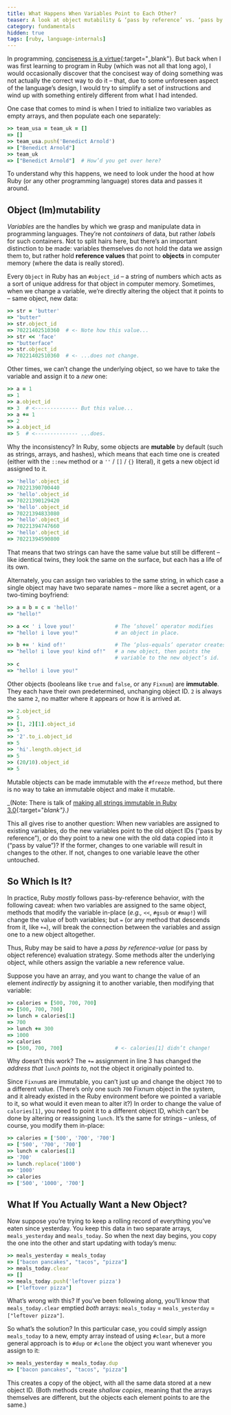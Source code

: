 ```yaml
---
title: What Happens When Variables Point to Each Other?
teaser: A look at object mutability & ‘pass by reference’ vs. ‘pass by value’, and how they affect the behavior of variables in Ruby.
category: fundamentals
hidden: true
tags: [ruby, language-internals]
---
```


In programming, [conciseness is a virtue][sip]{:target="_blank"}. But back when I was first learning to program in Ruby (which was not all that long ago), I would occasionally discover that the concisest way of doing something was not actually the correct way to do it – that, due to some unforeseen aspect of the language’s design, I would try to simplify a set of instructions and wind up with something entirely different from what I had intended. 

One case that comes to mind is when I tried to initialize two variables as empty arrays, and then populate each one separately:

~~~ ruby
>> team_usa = team_uk = []
=> []
>> team_usa.push('Benedict Arnold')
=> ["Benedict Arnold"]
>> team_uk
=> ["Benedict Arnold"]  # How’d you get over here?
~~~

To understand why this happens, we need to look under the hood at how Ruby (or any other programming language) stores data and passes it around.

Object (Im)mutability
---------------------

<dfn>Variables</dfn> are the handles by which we grasp and manipulate data in programming languages. They’re not _containers_ of data, but rather _labels_ for such containers. Not to split hairs here, but there’s an important distinction to be made: variables themselves do not hold the data we assign them to, but rather hold **reference values** that point to **objects** in computer memory (where the data is really stored).

Every `Object` in Ruby has an `#object_id` – a string of numbers which acts as a sort of unique address for that object in computer memory. Sometimes, when we change a variable, we’re directly altering the object that it points to – same object, new data: 

~~~ ruby
>> str = 'butter'
=> "butter"
>> str.object_id
=> 70221402510360  # <- Note how this value...
>> str << 'face'
=> "butterface"
>> str.object_id
=> 70221402510360  # <- ...does not change.
~~~

Other times, we can’t change the underlying object, so we have to take the variable and assign it to a _new_ one:

~~~ ruby
>> a = 1
=> 1
>> a.object_id
=> 3  # <-------------- But this value...
>> a += 1
=> 2
>> a.object_id
=> 5  # <-------------- ...does.
~~~

Why the inconsistency? In Ruby, some objects are **mutable** by default (such as strings, arrays, and hashes), which means that each time one is created (either with the `::new` method or a `''` / `[]` / `{}` literal), it gets a new object id assigned to it. 

~~~ ruby
>> 'hello'.object_id
=> 70221390700440
>> 'hello'.object_id
=> 70221390129420
>> 'hello'.object_id
=> 70221394833080
>> 'hello'.object_id
=> 70221394747660
>> 'hello'.object_id
=> 70221394590800
~~~

That means that two strings can have the same value but still be different – like identical twins, they look the same on the surface, but each has a life of its own.

Alternately, you can assign two variables to the same string, in which case a single object may have two separate names – more like a secret agent, or a two-timing boyfriend:

~~~ ruby
>> a = b = c = 'hello!'
=> "hello!"

>> a << ' i love you!'             # The ‘shovel’ operator modifies
=> "hello! i love you!"            # an object in place.

>> b += ' kind of!'                # The ‘plus-equals’ operator creates
=> "hello! i love you! kind of!"   # a new object, then points the 
                                   # variable to the new object’s id.
>> c
=> "hello! i love you!"
~~~

Other objects (booleans like `true` and `false`, or any `Fixnum`) are **immutable**. They each have their own predetermined, unchanging object ID. `2` is always the same `2`, no matter where it appears or how it is arrived at.

~~~ ruby
>> 2.object_id
=> 5
>> [1, 2][1].object_id
=> 5
>> '2'.to_i.object_id
=> 5
>> 'hi'.length.object_id
=> 5
>> (20/10).object_id
=> 5
~~~

Mutable objects can be made immutable with the `#freeze` method, but there is no way to take an immutable object and make it mutable.

_(Note: There is talk of [making all strings immutable in Ruby 3.0][tweet]{:target="_blank"}.)_

This all gives rise to another question: When new variables are assigned to existing variables, do the new variables point to the old object IDs (“pass by reference”), or do they point to a new one with the old data copied into it (“pass by value”)? If the former, changes to one variable will result in changes to the other. If not, changes to one variable leave the other untouched. 

So Which Is It?
---------------

In practice, Ruby _mostly_ follows pass-by-reference behavior, with the following caveat: when two variables are assigned to the same object, methods that modify the variable in-place (<i class="foreign">e.g.,</i> `<<`, `#gsub` or `#map!`) will change the value of both variables; but `=` (or any method that descends from it, like `+=`), will break the connection between the variables and assign one to a new object altogether.

Thus, Ruby may be said to have a <dfn>pass by reference-value</dfn> (or pass by object reference) evaluation strategy. Some methods alter the underlying object, while others assign the variable a new reference value.

Suppose you have an array, and you want to change the value of an element _indirectly_ by assigning it to another variable, then modifying that variable:

~~~ ruby
>> calories = [500, 700, 700]
=> [500, 700, 700]
>> lunch = calories[1]
=> 700
>> lunch += 300
=> 1000 
>> calories
=> [500, 700, 700]                 # <- calories[1] didn’t change!
~~~

Why doesn’t this work? The `+=` assignment in line 3 has changed the _address that `lunch` points to_, not the object it originally pointed to.

Since `Fixnum`s are immutable, you can’t just up and change the object `700` to a different value. (There’s only one such `700` Fixnum object in the system, and it already existed in the Ruby environment before we pointed a variable to it, so what would it even mean to alter it?) In order to change the value of `calories[1]`, you need to point it to a different object ID, which can’t be done by altering or reassigning `lunch`. It’s the same for strings – unless, of course, you modify them in-place:

~~~ ruby
>> calories = ['500', '700', '700']
=> ['500', '700', '700']
>> lunch = calories[1]
=> '700'
>> lunch.replace('1000')
=> '1000' 
>> calories
=> ['500', '1000', '700']
~~~

What If You Actually Want a New Object?
---------------------------------------

Now suppose you’re trying to keep a rolling record of everything you’ve eaten since yesterday. You keep this data in two separate arrays, `meals_yesterday` and `meals_today`. So when the next day begins, you copy the one into the other and start updating with today’s menu:

~~~ ruby
>> meals_yesterday = meals_today
=> ["bacon pancakes", "tacos", "pizza"]
>> meals_today.clear
=> []
>> meals_today.push('leftover pizza')
=> ["leftover pizza"]
~~~

What’s wrong with this? If you’ve been following along, you’ll know that `meals_today.clear` emptied _both_ arrays: `meals_today` = `meals_yesterday` = `["leftover pizza"]`.

So what’s the solution? In this particular case, you could simply assign `meals_today` to a new, empty array instead of using `#clear`, but a more general approach is to `#dup` or `#clone` the object you want whenever you assign to it:

~~~ ruby
>> meals_yesterday = meals_today.dup
=> ["bacon pancakes", "tacos", "pizza"]
~~~

This creates a copy of the object, with all the same data stored at a new object ID. (Both methods create <dfn>shallow copies</dfn>, meaning that the arrays themselves are different, but the objects each element points to are the same.)

[sip]: http://www.paulgraham.com/power.html
[tweet]: https://twitter.com/yukihiro_matz/status/634386185507311616?lang=en
